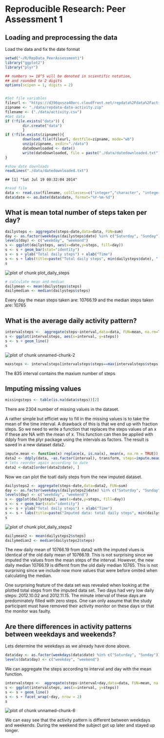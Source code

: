 # Reproducible Research: Peer Assessment 1
  
  
## Loading and preprocessing the data  
  
Load the data and fix the date format  

```r
setwd("~/R/RepData_PeerAssessment1")
library("ggplot2")
library("plyr")

## numbers >= 10^5 will be denoted in scientific notation,
## and rounded to 2 digits
options(scipen = 1, digits = 2)


#Set file variables
fileurl <- "https://d396qusza40orc.cloudfront.net/repdata%2Fdata%2Factivity.zip"
zipname <- "./data/repdata-data-activity.zip"
filename <- ("./data/activity.csv")
#Get data
if (!file.exists("data")) {
        dir.create("data")
        }
if (!file.exists(zipname)){
        download.file(fileurl, destfile=zipname, mode="wb")
        unzip(zipname, exdir="./data")
        dateDownloaded <- date()
        write(dateDownloaded, file = paste("./data/datedownloaded.txt"))
}

#show date downloads
readLines("./data/datedownloaded.txt")
```

```
## [1] "Sat Jul 19 00:32:04 2014"
```

```r
#read file
data <- read.csv(filename, colClasses=c("integer","character", "integer"))
data$date <- as.Date(data$date, format="%Y-%m-%d")
```
  
## What is mean total number of steps taken per day?

```r
dailysteps <- aggregate(steps~date,data=data, FUN=sum)
day <- as.factor(weekdays(dailysteps$date) %in% c("Saturday", "Sunday"))
levels(day) <- c("weekday", "weekend")
s <- ggplot(dailysteps, aes(x=date,y=steps, fill=day))
s <- s + geom_bar(stat="identity")
s <- s + ylab("Total daily steps") + xlab("Time")
s <- s + labs(title=paste("Total daily steps", min(dailysteps$date), " to ", max(dailysteps$date)), fill="day")
s
```

![plot of chunk plot_daily_steps](./PA1_template_files/figure-html/plot_daily_steps.png) 

```r
# calculate mean and median
dailymean <- mean(dailysteps$steps)
dailymedian <- median(dailysteps$steps)
```
  
Every day the mean steps taken are: 10766.19 and the median steps taken are: 10765  
  
  
## What is the average daily activity pattern?

```r
intervalsteps <-  aggregate(steps~interval,data=data, FUN=mean, na.rm=TRUE)
s <- ggplot(intervalsteps, aes(x=interval, y=steps))
s <- s + geom_line()
s
```

![plot of chunk unnamed-chunk-2](./PA1_template_files/figure-html/unnamed-chunk-2.png) 

```r
maxsteps <- intervalsteps[intervalsteps$steps==max(intervalsteps$steps),1]
```

The 835 interval contains the maxium number of steps  
## Imputing missing values

```r
missingsteps <- table(is.na(data$steps))[2]
```
  
There are 2304 number of missing values in the dataset.


A rather simple but efficiet way to fill in the missing values is to take the mean of the time interval. A drawback of this is that we end up with fraction steps. So we need to write a function that replaces the steps values of an x if these are NA with the mean of x. This function can then be applied with ddply from the plyr package using the intervals as factors.  The result is saved in a new dataset data2.  


```r
impute.mean <- function(x) replace(x, is.na(x), mean(x, na.rm = TRUE))
data2 <- ddply(data, ~as.factor(interval), transform, steps=impute.mean(steps), date=date)
# lets reorder again according to date
data2 <-data2[order(data2$date), ]
```

Now we can plot the toatl daily steps from the new imputed dataset.  


```r
dailysteps2 <- aggregate(steps~date,data=data2, FUN=sum)
day <- as.factor(weekdays(dailysteps2$date) %in% c("Saturday", "Sunday"))
levels(day) <- c("weekday", "weekend")
s <- ggplot(dailysteps2, aes(x=date,y=steps, fill=day))
s <- s + geom_bar(stat="identity")
s <- s + ylab("Total daily steps") + xlab("Time")
s <- s + labs(title=paste("Imputed data: total daily steps", min(dailysteps2$date), " to ", max(dailysteps2$date)), fill="day")
s
```

![plot of chunk plot_daily_steps2](./PA1_template_files/figure-html/plot_daily_steps2.png) 

```r
dailymean2 <- mean(dailysteps2$steps)
dailymedian2 <- median(dailysteps2$steps)
```

The new daily mean of 10766.19 from data2 with the imputed vlues is identical of the old daily mean of 10766.19. This is not surprising since we imputed the values from the mean steps of the interval. However, the new daily median 10766.19 is differnt from the old daily median 10765. This is not surprising since we include now more values that were before omited when calculating the median.  
  
One surprising feature of the data set was revealed when looking at the plotted total steps from the imputed data set. Two days had very low daily steps: 2012.10.02 and 2012.11.15. The minute interval of these days are predominately filled with zero steps. One can only assume that the study participant must have removed their activity monitor on these days or that the monitor was faulty.


## Are there differences in activity patterns between weekdays and weekends?  

Lets determine the weekdays as we already have done above.   


```r
data$day <- as.factor(weekdays(data$date) %in% c("Saturday", "Sunday"))
levels(data$day) <- c("weekday", "weekend")
```

We can aggregate the steps according to interval and day with the mean function.  


```r
intervalsteps <-  aggregate(steps~interval+day,data=data, FUN=mean, na.rm=TRUE)
s <- ggplot(intervalsteps, aes(x=interval, y=steps))
s <- s + geom_line()
s <- s + facet_wrap(~day, nrow = 2)
s
```

![plot of chunk unnamed-chunk-6](./PA1_template_files/figure-html/unnamed-chunk-6.png) 
  
We can easy see that the activity pattern is different between weekdays and weekends. During the weekend the subject got up later and stayed up longer.  
